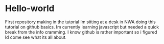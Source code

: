 # Hello-world
First repository making in  the tutorial
Im sitting at a desk in NWA doing this tutorial on github basics. Im currently learning javascript but needed a quick break from the info cramming. I know github is rather important so i figured Id come see what its all about. 
